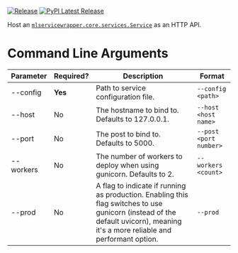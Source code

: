 
[![Release](https://github.com/ml-service-wrapper/ml-service-wrapper-host-http/workflows/Create%20Release/badge.svg)](https://github.com/ml-service-wrapper/ml-service-wrapper-host-http/releases/latest)
[![PyPI Latest Release](https://img.shields.io/pypi/v/mlservicewrapper-host-http.svg)](https://pypi.org/project/mlservicewrapper-host-http/)

Host an [`mlservicewrapper.core.services.Service`](https://github.com/ml-service-wrapper/ml-service-wrapper-core) as an HTTP API.

# Command Line Arguments

| Parameter | Required? | Description | Format |
| --------------- | --------------- | --------------- | --------------- |
| --config | **Yes** | Path to service configuration file. | `--config <path>` |
| --host | No | The hostname to bind to. Defaults to 127.0.0.1. | `--host <host name>` |
| --port | No | The post to bind to. Defaults to 5000. | `--post <port number>` |
| --workers | No | The number of workers to deploy when using gunicorn. Defaults to 2. | `--workers <count>` |
| --prod | No | A flag to indicate if running as production. Enabling this flag switches to use gunicorn (instead of the default uvicorn), meaning it's a more reliable and performant option. | `--prod` |
